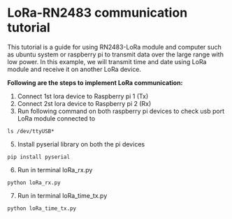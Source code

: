 # LoRa-RN2483 communication tutorial
This tutorial is a guide for using RN2483-LoRa module and computer such as ubuntu system or raspberry pi to transmit data over the large range with low power.  In this example, we will transmit time and date using LoRa module and receive it on another LoRa device.

**Following are the steps to implement LoRa communication:**

1. Connect 1st lora device to Raspberry pi 1 (Tx)
2. Connect 2st lora device to Raspberry pi 2 (Rx)
3. Run following command on both raspberry pi devices to check usb port LoRa module connected to 
``` 
ls /dev/ttyUSB*
```

5. Install pyserial library on both the pi devices
``` 
pip install pyserial
```
6. Run in terminal loRa_rx.py
```
python loRa_rx.py
```
7. Run in terminal loRa_time_tx.py
```
python loRa_time_tx.py
```

